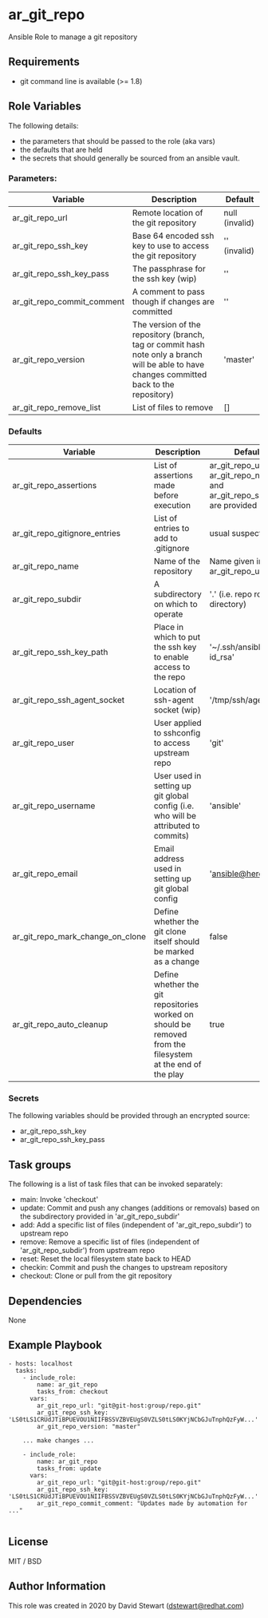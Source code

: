 # ar_git_repo
Ansible Role to manage a git repository

## Requirements
- git command line is available (>= 1.8)

## Role Variables
The following details:
- the parameters that should be passed to the role (aka vars)
- the defaults that are held
- the secrets that should generally be sourced from an ansible vault.

### Parameters:
| Variable                   | Description                                                                                                                                 | Default        |
| --------                   | -----------                                                                                                                                 | -------        |
| ar_git_repo_url            | Remote location of the git repository                                                                                                       | null (invalid) |
| ar_git_repo_ssh_key        | Base 64 encoded ssh key to use to access the git repository                                                                                 | '' (invalid)   |
| ar_git_repo_ssh_key_pass   | The passphrase for the ssh key (wip)                                                                                                        | ''             |
| ar_git_repo_commit_comment | A comment to pass though if changes are committed                                                                                           | ''             |
| ar_git_repo_version        | The version of the repository (branch, tag or commit hash note only a branch will be able to have changes committed back to the repository) | 'master'       |
| ar_git_repo_remove_list    | List of files to remove                                                                                                                     | []             |


### Defaults
| Variable                         | Description                                                                                                | Default                                                                |
| --------                         | -----------                                                                                                | -------                                                                |
| ar_git_repo_assertions           | List of assertions made before execution                                                                   | ar_git_repo_url, ar_git_repo_name and ar_git_repo_ssh_key are provided |
| ar_git_repo_gitignore_entries    | List of entries to add to .gitignore                                                                       | usual suspects                                                         |
| ar_git_repo_name                 | Name of the repository                                                                                     | Name given in ar_git_repo_url                                          |
| ar_git_repo_subdir               | A subdirectory on which to operate                                                                         | '.' (i.e. repo root directory)                                         |
| ar_git_repo_ssh_key_path         | Place in which to put the ssh key to enable access to the repo                                             | '~/.ssh/ansible-id_rsa'                                                |
| ar_git_repo_ssh_agent_socket     | Location of ssh-agent socket (wip)                                                                         | '/tmp/ssh/agent.ssh'                                                   |
| ar_git_repo_user                 | User applied to sshconfig to access upstream repo                                                          | 'git'                                                                  |
| ar_git_repo_username             | User used in setting up git global config (i.e. who will be attributed to commits)                         | 'ansible'                                                              |
| ar_git_repo_email                | Email address used in setting up git global config                                                         | 'ansible@here.com'                                                     |
| ar_git_repo_mark_change_on_clone | Define whether the git clone itself should be marked as a change                                           | false                                                                  |
| ar_git_repo_auto_cleanup         | Define whether the git repositories worked on should be removed from the filesystem at the end of the play | true                                                                   |

### Secrets
The following variables should be provided through an encrypted source:
- ar_git_repo_ssh_key
- ar_git_repo_ssh_key_pass

## Task groups
The following is a list of task files that can be invoked separately:
- main: Invoke 'checkout'
- update: Commit and push any changes (additions or removals) based on the subdirectory provided in 'ar_git_repo_subdir'
- add: Add a specific list of files (independent of 'ar_git_repo_subdir') to upstream repo 
- remove: Remove a specific list of files (independent of 'ar_git_repo_subdir') from upstream repo
- reset: Reset the local filesystem state back to HEAD
- checkin: Commit and push the changes to upstream repository
- checkout: Clone or pull from the git repository

## Dependencies
None

## Example Playbook

```
- hosts: localhost
  tasks:
    - include_role:
        name: ar_git_repo
        tasks_from: checkout
      vars:
        ar_git_repo_url: "git@git-host:group/repo.git"
        ar_git_repo_ssh_key: 'LS0tLS1CRUdJTiBPUEVOU1NIIFBSSVZBVEUgS0VZLS0tLS0KYjNCbGJuTnphQzFyW...'
        ar_git_repo_version: "master"

    ... make changes ... 
     
    - include_role:
        name: ar_git_repo
        tasks_from: update
      vars:
        ar_git_repo_url: "git@git-host:group/repo.git"
        ar_git_repo_ssh_key: 'LS0tLS1CRUdJTiBPUEVOU1NIIFBSSVZBVEUgS0VZLS0tLS0KYjNCbGJuTnphQzFyW...'
        ar_git_repo_commit_comment: "Updates made by automation for ..."
            
```


## License

MIT / BSD

## Author Information

This role was created in 2020 by David Stewart (dstewart@redhat.com)
